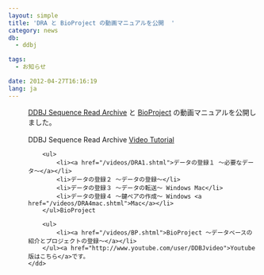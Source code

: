 ```yaml
---
layout: simple
title: 'DRA と BioProject の動画マニュアルを公開  '
category: news
db:
  - ddbj

tags:
  - お知らせ

date: 2012-04-27T16:16:19
lang: ja
---
```


<dl>
    <dd><a href="/dra/index.html">DDBJ Sequence Read Archive</a> と <a href="/bioproject/index.html">BioProject</a> の動画マニュアルを公開しました。<br><br>DDBJ Sequence Read Archive <a href="/dra/video.html">Video Tutorial</a>

        <ul>
            <li><a href="/videos/DRA1.shtml">データの登録１ ～必要なデータ～</a></li>
            <li>データの登録２ ～データの登録～</li>
            <li>データの登録３ ～データの転送～ Windows Mac</li>
            <li>データの登録４ ～鍵ペアの作成～ Windows <a href="/videos/DRA4mac.shtml">Mac</a></li>
        </ul>BioProject

        <ul>
            <li><a href="/videos/BP.shtml">BioProject ～データベースの紹介とプロジェクトの登録～</a></li>
        </ul><a href="http://www.youtube.com/user/DDBJvideo">Youtube 版はこちら</a>です。
    </dd>
</dl>
